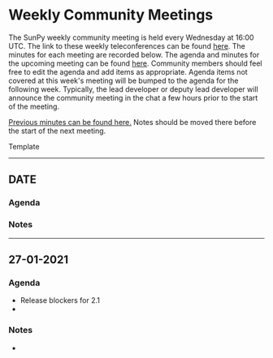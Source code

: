 # Weekly Community Meetings

The SunPy weekly community meeting is held every Wednesday at 16:00 UTC. The link to these weekly teleconferences can be found [here](https://sunpy.org/jitsi). The minutes for each meeting are recorded below. The agenda and minutes for the upcoming meeting can be found [here](https://demo.codimd.org/GAEnxycXQcCQLrAFN7ie8A). Community members should feel free to edit the agenda and add items as appropriate. Agenda items not covered at this week's meeting will be bumped to the agenda for the following week. Typically, the lead developer or deputy lead developer will announce the community meeting in the chat a few hours prior to the start of the meeting.

[Previous minutes can be found here.](./Home%3A-Weekly-Community-Meetings-Archive)
Notes should be moved there before the start of the next meeting.

Template
***
## DATE

### Agenda

### Notes
***

## 27-01-2021

### Agenda

* Release blockers for 2.1
*

### Notes

*